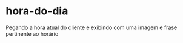 # hora-do-dia
Pegando a hora atual do cliente e exibindo com uma imagem e frase pertinente ao horário
